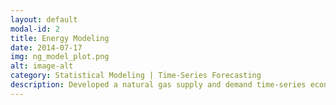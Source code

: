 ```yaml
---
layout: default
modal-id: 2
title: Energy Modeling
date: 2014-07-17
img: ng_model_plot.png
alt: image-alt
category: Statistical Modeling | Time-Series Forecasting
description: Developed a natural gas supply and demand time-series econometric model using demand drivers from EIA and NOAA, as well as custom supply forecasts from well-level production data. Production data (type-curves) from about 2.5mm indivdual wells are aggregated and forecast through custom Python code.
---
```

